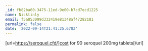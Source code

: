 ```yaml
---
_id: fb82ba60-3475-11ed-9e00-b7cd7ecd1225
name: Nicktinly
email: f5a853099d332419e81348af47282181
permalink: false
date: '2022-09-14T21:41:25.678Z'
---
```

[url=https://seroquel.cfd/]cost for 90 seroquel 200mg tablets[/url]
